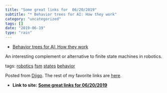 ```yaml
---
title: "Some great links for  06/20/2019"
subtitle: "* Behavior trees for AI: How they work"
category: "uncategorized"
tags: []
date: "2019-06-19"
type: "rain"
---
```

* [Behavior trees for AI: How they work](<https://www.gamasutra.com/blogs/ChrisSimpson/20140717/221339/Behavior_trees_for_AI_How_they_work.php>)

An interesting complement or alternative to finite state machines in robotics.

tags: [robotics](<https://www.diigo.com/user/pitosalas/robotics>)
[fsm](<https://www.diigo.com/user/pitosalas/fsm>)
[states](<https://www.diigo.com/user/pitosalas/states>)
[behavior](<https://www.diigo.com/user/pitosalas/behavior>)

Posted from [Diigo](<https://www.diigo.com>). The rest of my favorite links
are [here](<https://www.diigo.com/user/pitosalas>).


* **Link to site:** **[Some great links for  06/20/2019](None)**